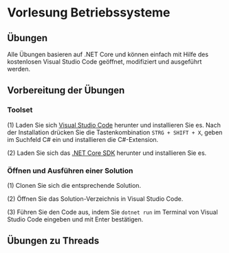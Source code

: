 # Vorlesung Betriebssysteme

## Übungen

Alle Übungen basieren auf .NET Core und können einfach mit Hilfe des kostenlosen Visual Studio Code geöffnet, modifiziert und ausgeführt werden.

## Vorbereitung der Übungen

### Toolset

   (1) Laden Sie sich [Visual Studio Code](https://code.visualstudio.com/) herunter und installieren Sie es. Nach der Installation drücken Sie die Tastenkombination `STRG + SHIFT + X`, geben im Suchfeld C# ein und installieren die C#-Extension.
   
   (2) Laden Sie sich das [.NET Core SDK](https://www.microsoft.com/net/) herunter und installieren Sie es.

### Öffnen und Ausführen einer Solution

(1) Clonen Sie sich die entsprechende Solution.

(2) Öffnen Sie das Solution-Verzeichnis in Visual Studio Code.

(3) Führen Sie den Code aus, indem Sie `dotnet run` im Terminal von Visual Studio Code eingeben und mit Enter bestätigen.

## Übungen zu Threads
